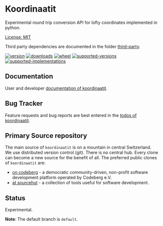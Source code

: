 # Koordinaatit

Experimental round trip conversion API for lofty coordinates implemented in python.

[License: MIT](https://git.sr.ht/~sthagen/koordinaatit/tree/default/item/LICENSE)

Third party dependencies are documented in the folder [third-party](docs/third-party/README.md).

[![version](https://img.shields.io/pypi/v/koordinaatit.svg?style=flat)](https://pypi.python.org/pypi/koordinaatit/)
[![downloads](https://pepy.tech/badge/koordinaatit/month)](https://pepy.tech/project/koordinaatit)
[![wheel](https://img.shields.io/pypi/wheel/koordinaatit.svg?style=flat)](https://pypi.python.org/pypi/koordinaatit/)
[![supported-versions](https://img.shields.io/pypi/pyversions/koordinaatit.svg?style=flat)](https://pypi.python.org/pypi/koordinaatit/)
[![supported-implementations](https://img.shields.io/pypi/implementation/koordinaatit.svg?style=flat)](https://pypi.python.org/pypi/koordinaatit/)

## Documentation

User and developer [documentation of koordinaatit](https://codes.dilettant.life/docs/koordinaatit).

## Bug Tracker

Feature requests and bug reports are best entered in the [todos of koordinaatit](https://todo.sr.ht/~sthagen/koordinaatit).

## Primary Source repository

The main source of `koordinaatit` is on a mountain in central Switzerland.
We use distributed version control (git).
There is no central hub.
Every clone can become a new source for the benefit of all.
The preferred public clones of `koordinaatit` are:

* [on codeberg](https://codeberg.org/sthagen/koordinaatit) - a democratic community-driven, non-profit software development platform operated by Codeberg e.V.
* [at sourcehut](https://git.sr.ht/~sthagen/koordinaatit) - a collection of tools useful for software development.

## Status

Experimental.

**Note**: The default branch is `default`.
